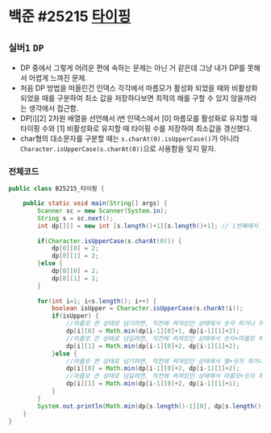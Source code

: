 # 백준 #25215 [타이핑](https://www.acmicpc.net/problem/25215)
`실버1` `DP`
---
- DP 중에서 그렇게 어려운 편에 속하는 문제는 아닌 거 같은데 그냥 내가 DP를 못해서 어렵게 느껴진 문제.
- 처음 DP 방법을 떠올린건 인덱스 각각에서 마름모가 활성화 되었을 때와 비활성화 되었을 때를 구분하여 최소 값을 저장하다보면 최적의 해를 구할 수 있지 않을까라는 생각에서 접근함. 
- DP[i][2] 2차원 배열을 선언해서 i번 인덱스에서 [0] 마름모를 활성화로 유지할 때 타이핑 수와 [1] 비활성화로 유지할 때 타이핑 수를 저장하여 최소값을 갱신했다.
- char형의 대소문자를 구분할 때는 `s.charAt(0).isUpperCase()`가 아니라 `Character.isUpperCase(s.charAt(0))`으로 사용함을 잊지 말자.

### 전체코드
```java
public class B25215_타이핑 {

	public static void main(String[] args) {
		Scanner sc = new Scanner(System.in);
		String s = sc.next();
		int dp[][] = new int [s.length()+1][s.length()+1]; // i번째에서 [0] 마름모 활성화로 남겨둘 때 , [1] 비활성화로 남겨둘 때 타이핑 수
		
		if(Character.isUpperCase(s.charAt(0))) {
			dp[0][0] = 2;
			dp[0][1] = 2;
		}else {
			dp[0][0] = 2;
			dp[0][1] = 1;
		}
		
		for(int i=1; i<s.length(); i++) {
			boolean isUpper = Character.isUpperCase(s.charAt(i));
			if(isUpper) {
				//마름모 켠 상태로 넘기려면, 직전에 켜져있던 상태에서 숫자 하거나 꺼진 상태에서 마름모+숫자
				dp[i][0] = Math.min(dp[i-1][0]+1, dp[i-1][1]+2); 
				//마름모 끈 상태로 넘길려면, 직전에 켜져있던 상태에서 숫자+마름모 하거나 꺼진 상태에서 별+숫자
				dp[i][1] = Math.min(dp[i-1][0]+2, dp[i-1][1]+2); 
			}else {
				//마름모 켠 상태로 넘기려면, 직전에 켜져있던 상태에서 별+숫자 하거나 꺼진 상태에서 마름모+숫자
				dp[i][0] = Math.min(dp[i-1][0]+2, dp[i-1][1]+2); 
				//마름모 끈 상태로 넘길려면, 직전에 켜져있던 상태에서 마름모+숫자 하거나 꺼진 상태에서 숫자
				dp[i][1] = Math.min(dp[i-1][0]+2, dp[i-1][1]+1); 
			}
		}
		System.out.println(Math.min(dp[s.length()-1][0], dp[s.length()-1][1]));
	}
}

```
